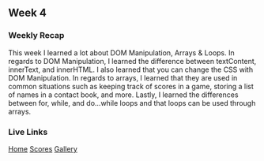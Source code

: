 ## Week 4

### Weekly Recap
This week I learned a lot about DOM Manipulation, Arrays & Loops. In regards to DOM Manipulation, I learned the difference between textContent, innerText, and innerHTML. I also learned that you can change the CSS with DOM Manipulation. In regards to arrays, I learned that they are used in common situations such as keeping track of scores in a game, storing a list of names in a contact book, and more. Lastly, I learned the differences between for, while, and do...while loops and that loops can be used through arrays.

### Live Links 
[Home](https://chandlerh7.github.io/VSCode/homework-4/index.html)
[Scores](https://chandlerh7.github.io/VSCode/homework-4/scores.html)
[Gallery](https://chandlerh7.github.io/VSCode/homework-4/gallery.html)